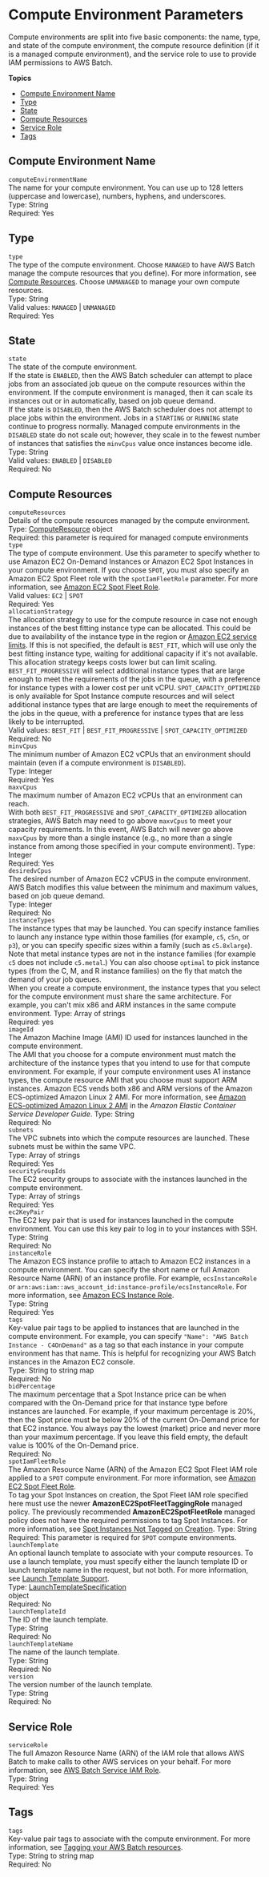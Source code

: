 # Compute Environment Parameters<a name="compute_environment_parameters"></a>

Compute environments are split into five basic components: the name, type, and state of the compute environment, the compute resource definition \(if it is a managed compute environment\), and the service role to use to provide IAM permissions to AWS Batch\.

**Topics**
+ [Compute Environment Name](#compute_environment_name)
+ [Type](#compute_environment_type)
+ [State](#compute_environment_state)
+ [Compute Resources](#compute_environment_compute_resources)
+ [Service Role](#compute_environment_service_role)
+ [Tags](#compute_environment_tags)

## Compute Environment Name<a name="compute_environment_name"></a>

`computeEnvironmentName`  
The name for your compute environment\. You can use up to 128 letters \(uppercase and lowercase\), numbers, hyphens, and underscores\.  
Type: String  
Required: Yes

## Type<a name="compute_environment_type"></a>

`type`  
The type of the compute environment\. Choose `MANAGED` to have AWS Batch manage the compute resources that you define\)\. For more information, see [Compute Resources](#compute_environment_compute_resources)\. Choose `UNMANAGED` to manage your own compute resources\.  
Type: String  
Valid values: `MANAGED` \| `UNMANAGED`  
Required: Yes

## State<a name="compute_environment_state"></a>

`state`  
The state of the compute environment\.  
If the state is `ENABLED`, then the AWS Batch scheduler can attempt to place jobs from an associated job queue on the compute resources within the environment\. If the compute environment is managed, then it can scale its instances out or in automatically, based on job queue demand\.  
If the state is `DISABLED`, then the AWS Batch scheduler does not attempt to place jobs within the environment\. Jobs in a `STARTING` or `RUNNING` state continue to progress normally\. Managed compute environments in the `DISABLED` state do not scale out; however, they scale in to the fewest number of instances that satisfies the `minvCpus` value once instances become idle\.  
Type: String  
Valid values: `ENABLED` \| `DISABLED`  
Required: No

## Compute Resources<a name="compute_environment_compute_resources"></a>

`computeResources`  
Details of the compute resources managed by the compute environment\.   
Type: [ComputeResource](https://docs.aws.amazon.com/batch/latest/APIReference/API_ComputeResource.html) object  
Required: this parameter is required for managed compute environments    
`type`  
The type of compute environment\. Use this parameter to specify whether to use Amazon EC2 On\-Demand Instances or Amazon EC2 Spot Instances in your compute environment\. If you choose `SPOT`, you must also specify an Amazon EC2 Spot Fleet role with the `spotIamFleetRole` parameter\. For more information, see [Amazon EC2 Spot Fleet Role](spot_fleet_IAM_role.md)\.  
Valid values: `EC2` \| `SPOT`  
Required: Yes  
`allocationStrategy`  
The allocation strategy to use for the compute resource in case not enough instances of the best fitting instance type can be allocated\. This could be due to availability of the instance type in the region or [Amazon EC2 service limits](https://docs.aws.amazon.com/AWSEC2/latest/UserGuide/ec2-resource-limits.html)\. If this is not specified, the default is `BEST_FIT`, which will use only the best fitting instance type, waiting for additional capacity if it's not available\. This allocation strategy keeps costs lower but can limit scaling\. `BEST_FIT_PROGRESSIVE` will select additional instance types that are large enough to meet the requirements of the jobs in the queue, with a preference for instance types with a lower cost per unit vCPU\. `SPOT_CAPACITY_OPTIMIZED` is only available for Spot Instance compute resources and will select additional instance types that are large enough to meet the requirements of the jobs in the queue, with a preference for instance types that are less likely to be interrupted\.  
Valid values: `BEST_FIT` \| `BEST_FIT_PROGRESSIVE` \| `SPOT_CAPACITY_OPTIMIZED`  
Required: No  
`minvCpus`  
The minimum number of Amazon EC2 vCPUs that an environment should maintain \(even if a compute environment is `DISABLED`\)\.  
Type: Integer  
Required: Yes  
`maxvCpus`  
The maximum number of Amazon EC2 vCPUs that an environment can reach\.  
With both `BEST_FIT_PROGRESSIVE` and `SPOT_CAPACITY_OPTIMIZED` allocation strategies, AWS Batch may need to go above `maxvCpus` to meet your capacity requirements\. In this event, AWS Batch will never go above `maxvCpus` by more than a single instance \(e\.g\., no more than a single instance from among those specified in your compute environment\)\.
Type: Integer  
Required: Yes  
`desiredvCpus`  
The desired number of Amazon EC2 vCPUS in the compute environment\. AWS Batch modifies this value between the minimum and maximum values, based on job queue demand\.  
Type: Integer  
Required: No  
`instanceTypes`  
The instance types that may be launched\. You can specify instance families to launch any instance type within those families \(for example, `c5`, `c5n`, or `p3`\), or you can specify specific sizes within a family \(such as `c5.8xlarge`\)\. Note that metal instance types are not in the instance families \(for example `c5` does not include `c5.metal`\.\) You can also choose `optimal` to pick instance types \(from the C, M, and R instance families\) on the fly that match the demand of your job queues\.  
When you create a compute environment, the instance types that you select for the compute environment must share the same architecture\. For example, you can't mix x86 and ARM instances in the same compute environment\.
Type: Array of strings  
Required: yes  
`imageId`  
The Amazon Machine Image \(AMI\) ID used for instances launched in the compute environment\.  
The AMI that you choose for a compute environment must match the architecture of the instance types that you intend to use for that compute environment\. For example, if your compute environment uses A1 instance types, the compute resource AMI that you choose must support ARM instances\. Amazon ECS vends both x86 and ARM versions of the Amazon ECS\-optimized Amazon Linux 2 AMI\. For more information, see [Amazon ECS\-optimized Amazon Linux 2 AMI](https://docs.aws.amazon.com/AmazonECS/latest/developerguide/al2ami.html) in the *Amazon Elastic Container Service Developer Guide*\.
Type: String  
Required: No  
`subnets`  
The VPC subnets into which the compute resources are launched\. These subnets must be within the same VPC\.  
Type: Array of strings  
Required: Yes  
`securityGroupIds`  
The EC2 security groups to associate with the instances launched in the compute environment\.   
Type: Array of strings  
Required: Yes  
`ec2KeyPair`  
The EC2 key pair that is used for instances launched in the compute environment\. You can use this key pair to log in to your instances with SSH\.  
Type: String  
Required: No  
`instanceRole`  
The Amazon ECS instance profile to attach to Amazon EC2 instances in a compute environment\. You can specify the short name or full Amazon Resource Name \(ARN\) of an instance profile\. For example, `ecsInstanceRole` or `arn:aws:iam::aws_account_id:instance-profile/ecsInstanceRole`\. For more information, see [Amazon ECS Instance Role](instance_IAM_role.md)\.  
Type: String  
Required: Yes  
`tags`  
Key\-value pair tags to be applied to instances that are launched in the compute environment\. For example, you can specify `"Name": "AWS Batch Instance - C4OnDemand"` as a tag so that each instance in your compute environment has that name\. This is helpful for recognizing your AWS Batch instances in the Amazon EC2 console\.  
Type: String to string map  
Required: No  
`bidPercentage`  
The maximum percentage that a Spot Instance price can be when compared with the On\-Demand price for that instance type before instances are launched\. For example, if your maximum percentage is 20%, then the Spot price must be below 20% of the current On\-Demand price for that EC2 instance\. You always pay the lowest \(market\) price and never more than your maximum percentage\. If you leave this field empty, the default value is 100% of the On\-Demand price\.  
Required: No  
`spotIamFleetRole`  
The Amazon Resource Name \(ARN\) of the Amazon EC2 Spot Fleet IAM role applied to a `SPOT` compute environment\. For more information, see [Amazon EC2 Spot Fleet Role](spot_fleet_IAM_role.md)\.  
To tag your Spot Instances on creation, the Spot Fleet IAM role specified here must use the newer **AmazonEC2SpotFleetTaggingRole** managed policy\. The previously recommended **AmazonEC2SpotFleetRole** managed policy does not have the required permissions to tag Spot Instances\. For more information, see [Spot Instances Not Tagged on Creation](troubleshooting.md#spot-instance-no-tag)\.
Type: String  
Required: This parameter is required for `SPOT` compute environments\.  
`launchTemplate`  
An optional launch template to associate with your compute resources\. To use a launch template, you must specify either the launch template ID or launch template name in the request, but not both\. For more information, see [Launch Template Support](launch-templates.md)\.  
Type: [LaunchTemplateSpecification](https://docs.aws.amazon.com/batch/latest/APIReference/API_LaunchTemplateSpecification.html)  
 object  
Required: No    
`launchTemplateId`  
The ID of the launch template\.  
Type: String  
Required: No  
`launchTemplateName`  
The name of the launch template\.  
Type: String  
Required: No  
`version`  
The version number of the launch template\.  
Type: String  
Required: No

## Service Role<a name="compute_environment_service_role"></a>

`serviceRole`  
The full Amazon Resource Name \(ARN\) of the IAM role that allows AWS Batch to make calls to other AWS services on your behalf\. For more information, see [AWS Batch Service IAM Role](service_IAM_role.md)\.  
Type: String  
Required: Yes

## Tags<a name="compute_environment_tags"></a>

`tags`  
Key\-value pair tags to associate with the compute environment\. For more information, see [Tagging your AWS Batch resources](using-tags.md)\.  
Type: String to string map  
Required: No